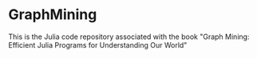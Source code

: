# GraphMining
This is the Julia code repository associated with the book "Graph Mining: Efficient Julia Programs for Understanding Our World"
